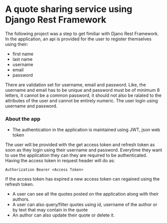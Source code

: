 # A quote sharing service using Django Rest Framework

The following project was a step to get fimiliar with Djano Rest Framework. In the application, an api is provided for the user to register themselves using their: 
- first name
- last name
- username
- email
- password

There are validation set for username, email and password. Like, the username and email has to be unique and password must be of minimum 8 letters, it cannot be a common password, it should not also be ralated to the attributes of the user and cannot be entirely numeric. The user login using username and password.  

### About the app

  - The authentication in the application is maintained using JWT, json web token

The user will be provided with the get access token and refresh token as soon as they login using their username and password. Everytime they want to use the application they can they are required to be authenticated. Having the access token in request header will do as:

```
Authorization Bearer <Access Token>
```
If the access token has expired a new access token can regained using the refresh token. 

- A user can see all the quotes posted on the application along with their authors.
- A user can also query/filter quotes using id, username of the author or by text that may contain in the quote
- An author can also update their quote or delete it.
